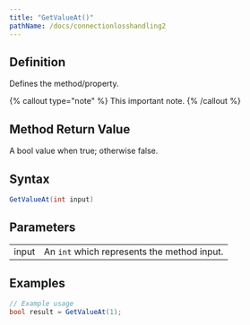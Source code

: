 ```yaml
---
title: "GetValueAt()"
pathName: /docs/connectionlosshandling2
---
```


## Definition

Defines the method/property.

{% callout type="note" %}
This important note.
{% /callout %}

## Method Return Value

A bool value when true; otherwise false.

## Syntax

```csharp
GetValueAt(int input)
```

## Parameters

|  |  |
| --- | --- |
| input | An `int` which represents the method input. |

## Examples

```csharp
// Example usage
bool result = GetValueAt(1);
```

